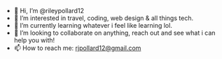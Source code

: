 - 👋 Hi, I’m @rileypollard12
- 👀 I’m interested in travel, coding, web design & all things tech. 
- 🌱 I’m currently learning whatever i feel like learning lol.
- 💞️ I’m looking to collaborate on anything, reach out and see what i can help you with!
- 📫 How to reach me: rjpollard12@gmail.com


